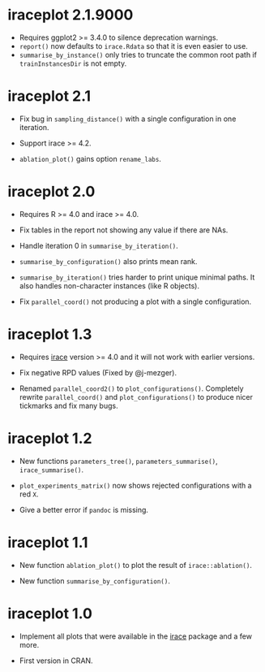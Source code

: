 # iraceplot 2.1.9000

 * Requires ggplot2 >= 3.4.0 to silence deprecation warnings.
 * `report()` now defaults to `irace.Rdata` so that it is even easier to use.
 * `summarise_by_instance()` only tries to truncate the common root path if
   `trainInstancesDir` is not empty.
 
# iraceplot 2.1

 * Fix bug in `sampling_distance()` with a single configuration in one iteration.
 
 * Support irace >= 4.2.
 
 * `ablation_plot()` gains option `rename_labs`.
  
# iraceplot 2.0

 * Requires R >= 4.0 and irace >= 4.0.
 
 * Fix tables in the report not showing any value if there are NAs.
 
 * Handle iteration 0 in `summarise_by_iteration()`.

 * `summarise_by_configuration()` also prints mean rank.

 * `summarise_by_iteration()` tries harder to print unique minimal paths. It also handles non-character instances (like R objects).
 
 * Fix `parallel_coord()` not producing a plot with a single configuration.
 
 
# iraceplot 1.3

 * Requires [irace](https://mlopez-ibanez.github.io/irace/) version >= 4.0 and
   it will not work with earlier versions.
 
 * Fix negative RPD values (Fixed by @j-mezger).

 * Renamed `parallel_coord2()` to `plot_configurations()`. Completely rewrite `parallel_coord()` and `plot_configurations()` to produce nicer tickmarks and fix many bugs.
 

# iraceplot 1.2
 
 * New functions `parameters_tree()`, `parameters_summarise()`, `irace_summarise()`.

 * `plot_experiments_matrix()` now shows rejected configurations with a red `X`.

 * Give a better error if `pandoc` is missing.
 
# iraceplot 1.1

 * New function `ablation_plot()` to plot the result of `irace::ablation()`.

 * New function `summarise_by_configuration()`.
 
 
# iraceplot 1.0

 * Implement all plots that were available in the [irace](https://mlopez-ibanez.github.io/irace/) package and a few
   more.
   
 * First version in CRAN.
 






